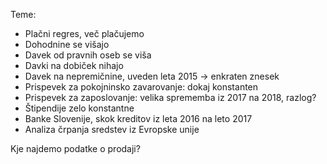Teme:
* Plačni regres, več plačujemo
* Dohodnine se višajo
* Davek od pravnih oseb se viša
* Davki na dobiček nihajo
* Davek na nepremičnine, uveden leta 2015 -> enkraten znesek
* Prispevek za pokojninsko zavarovanje: dokaj konstanten
* Prispevek za zaposlovanje: velika sprememba iz 2017 na 2018, razlog?
* Štipendije zelo konstantne
* Banke Slovenije, skok kreditov iz leta 2016 na leto 2017
* Analiza črpanja sredstev iz Evropske unije

Kje najdemo podatke o prodaji?